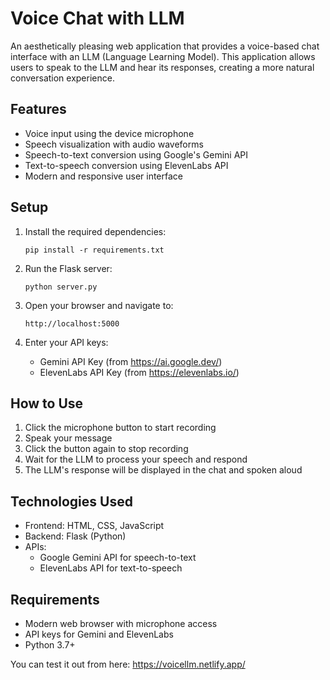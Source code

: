 # Voice Chat with LLM

An aesthetically pleasing web application that provides a voice-based chat interface with an LLM (Language Learning Model). This application allows users to speak to the LLM and hear its responses, creating a more natural conversation experience.

## Features

- Voice input using the device microphone
- Speech visualization with audio waveforms
- Speech-to-text conversion using Google's Gemini API
- Text-to-speech conversion using ElevenLabs API
- Modern and responsive user interface

## Setup

1. Install the required dependencies:
   ```
   pip install -r requirements.txt
   ```

2. Run the Flask server:
   ```
   python server.py
   ```

3. Open your browser and navigate to:
   ```
   http://localhost:5000
   ```

4. Enter your API keys:
   - Gemini API Key (from https://ai.google.dev/)
   - ElevenLabs API Key (from https://elevenlabs.io/)

## How to Use

1. Click the microphone button to start recording
2. Speak your message
3. Click the button again to stop recording
4. Wait for the LLM to process your speech and respond
5. The LLM's response will be displayed in the chat and spoken aloud

## Technologies Used

- Frontend: HTML, CSS, JavaScript
- Backend: Flask (Python)
- APIs:
  - Google Gemini API for speech-to-text
  - ElevenLabs API for text-to-speech

## Requirements

- Modern web browser with microphone access
- API keys for Gemini and ElevenLabs
- Python 3.7+

You can test it out from here: https://voicellm.netlify.app/
